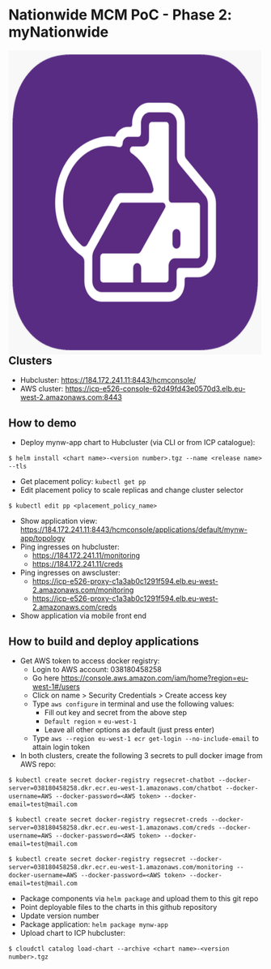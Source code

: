 # Nationwide MCM PoC - Phase 2: myNationwide

<img align="left" src="https://raw.githubusercontent.com/ClaudioTag/mcmdemo/master/mynw-backend/mynw-app/icon.png?sanitize=true" width="500" height="600" />


## Clusters
- Hubcluster: https://184.172.241.11:8443/hcmconsole/
- AWS cluster: https://icp-e526-console-62d49fd43e0570d3.elb.eu-west-2.amazonaws.com:8443

## How to demo
- Deploy mynw-app chart to Hubcluster (via CLI or from ICP catalogue):
```
$ helm install <chart name>-<version number>.tgz --name <release name> --tls
```
- Get placement policy: `kubectl get pp`
- Edit placement policy to scale replicas and change cluster selector
```
$ kubectl edit pp <placement_policy_name>
```
- Show application view: https://184.172.241.11:8443/hcmconsole/applications/default/mynw-app/topology
- Ping ingresses on hubcluster:
  - https://184.172.241.11/monitoring
  - https://184.172.241.11/creds
- Ping ingresses on awscluster:
  - https://icp-e526-proxy-c1a3ab0c1291f594.elb.eu-west-2.amazonaws.com/monitoring
  - https://icp-e526-proxy-c1a3ab0c1291f594.elb.eu-west-2.amazonaws.com/creds
- Show application via mobile front end

## How to build and deploy applications
- Get AWS token to access docker registry:
  - Login to AWS account: 038180458258
  - Go here https://console.aws.amazon.com/iam/home?region=eu-west-1#/users
  - Click on name > Security Credentials > Create access key
  - Type `aws configure` in terminal and use the following values:
    - Fill out key and secret from the above step
    - `Default region` = `eu-west-1`
    - Leave all other options as default (just press enter)
  - Type `aws --region eu-west-1 ecr get-login --no-include-email` to attain login token
- In both clusters, create the following 3 secrets to pull docker image from AWS repo:
```
$ kubectl create secret docker-registry regsecret-chatbot --docker-server=038180458258.dkr.ecr.eu-west-1.amazonaws.com/chatbot --docker-username=AWS --docker-password=<AWS token> --docker-email=test@mail.com
```
```
$ kubectl create secret docker-registry regsecret-creds --docker-server=038180458258.dkr.ecr.eu-west-1.amazonaws.com/creds --docker-username=AWS --docker-password=<AWS token> --docker-email=test@mail.com
```
```
$ kubectl create secret docker-registry regsecret --docker-server=038180458258.dkr.ecr.eu-west-1.amazonaws.com/monitoring --docker-username=AWS --docker-password=<AWS token> --docker-email=test@mail.com
```
- Package components via `helm package` and upload them to this git repo
- Point deployable files to the charts in this github repository
- Update version number
- Package application: `helm package mynw-app`
- Upload chart to ICP hubcluster:
```
$ cloudctl catalog load-chart --archive <chart name>-<version number>.tgz
```
